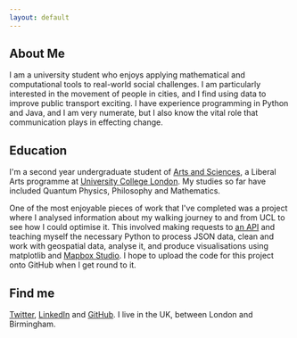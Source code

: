 ```yaml
---
layout: default
---
```


## About Me

I am a university student who enjoys applying mathematical and computational tools to real-world social challenges. I am particularly interested in the movement of people in cities, and I find using data to improve public transport exciting. I have experience programming in Python and Java, and I am very numerate, but I also know the vital role that communication plays in effecting change.

## Education

I'm a second year undergraduate student of [Arts and Sciences](http://www.ucl.ac.uk/basc), a Liberal Arts programme at [University College London](http://www.ucl.ac.uk). My studies so far have included Quantum Physics, Philosophy and Mathematics.

One of the most enjoyable pieces of work that I've completed was a project where I analysed information about my walking journey to and from UCL to see how I could optimise it. This involved making requests to [an API](https://dev.moves-app.com/) and teaching myself the necessary Python to process JSON data, clean and work with geospatial data, analyse it, and produce visualisations using matplotlib and [Mapbox Studio](https://www.mapbox.com/mapbox-studio/). I hope to upload the code for this project onto GitHub when I get round to it.

## Find me

[Twitter](https://twitter.com/keelan_fh), [LinkedIn](https://linkedin.com/in/keelanfh) and [GitHub](https://github.com/keelanfh). I live in the UK, between London and Birmingham.
